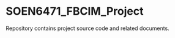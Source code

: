 SOEN6471_FBCIM_Project
======================

Repository contains project source code and related documents.